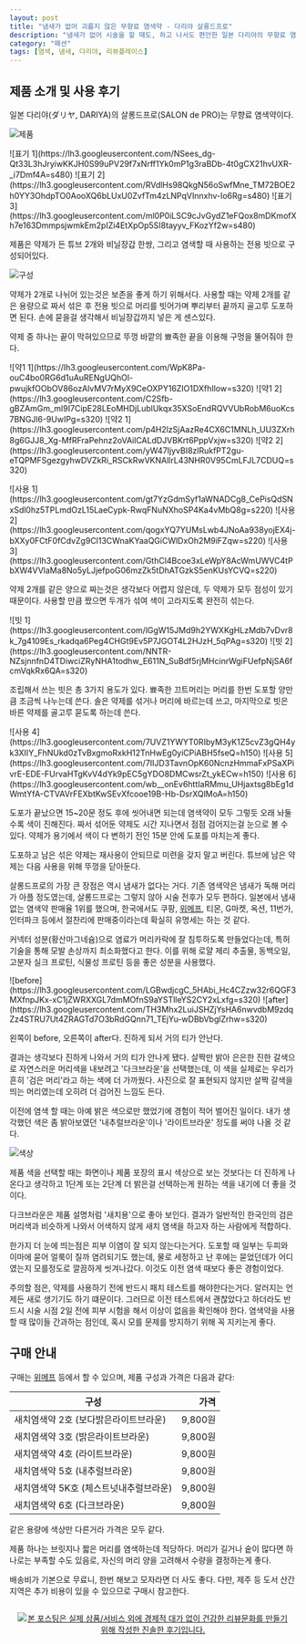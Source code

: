 ```yaml
---
layout: post
title: "냄새가 없어 괴롭지 않은 무향료 염색약 - 다리야 살롱드프로"
description: "냄새가 없어 시술을 할 때도, 하고 나서도 편안한 일본 다리야의 무향료 염색약 살롱드프로를 사용해봤다."
category: "패션"
tags: [염색, 냄새, 다리야, 리뷰플레이스]
---
```


## 제품 소개 및 사용 후기

일본 다리야(ダリヤ, DARIYA)의 살롱드프로(SALON de PRO)는 무향료 염색약이다.

![제품](https://lh3.googleusercontent.com/hubhQbQG1w_L6KKrEFLJetcehg6D8k_Y6ZmL4dN7DmLSlFdGgPmMviZLVYTmAgAmfFIyBW85giFxHA=s640)

<p class="center" markdown="1">
![표기 1](https://lh3.googleusercontent.com/NSees_dg-Qt33L3hJryiwKKJH0S99uPV29f7xNrff1Yk0mP1g3raBDb-4t0gCX21hvUXR-_i7Dmf4A=s480)
![표기 2](https://lh3.googleusercontent.com/RVdlHs98QkgN56oSwfMne_TM72BOE2h0YY3OhdpTO0AooXQ6bLUxU0ZvfTm4zLNPqVInnxhv-Io6Rg=s480)
![표기 3](https://lh3.googleusercontent.com/ml0P0iLSC9cJvGydZ1eFQox8mDKmofXh7e163DmmpsjwmkEm2pIZi4EtXpOp5SI8tayyv_FKozYf2w=s480)
</p>

제품은 약제가 든 튜브 2개와 비닐장갑 한쌍,
그리고 염색할 때 사용하는 전용 빗으로 구성되어있다.

![구성](https://lh3.googleusercontent.com/zDS1yqI_QkIb6_Ahs4JCQ3_HOmGpLsBgnaIjLa5GqBErUlbsIzaEizJEjp_k8Wz68OPZpHYagrD4EA=s640)

약제가 2개로 나뉘어 있는것은 보존을 좋게 하기 위해서다.
사용할 때는 약제 2개를 같은 용량으로 짜서 섞은 후
전용 빗으로 머리를 빗어가며 뿌리부터 끝까지 골고루 도포하면 된다.
손에 묻을걸 생각해서 비닐장갑까지 넣은 게 센스있다.

약제 중 하나는 끝이 막혀있으므로 뚜껑 바깥의 뾰족한 끝을 이용해 구멍을 뚤어줘야 한다.

<p class="center" markdown="1">
![약1 1](https://lh3.googleusercontent.com/WpK8Pa-ouC4bo0RG6d1uAuRENgUQhOl-pwujkfOObOV86ozAlvMV7rMyX9CeOXPY16ZIO1DXfhIlow=s320)
![약1 2](https://lh3.googleusercontent.com/C2Sfb-gBZAmGm_mI9I7CipE28LEoMHDjLublUkqx35XSoEndRQVVUbRobM6uoKcs7BNGJl6-9UwIPg=s320)  
![약2 1](https://lh3.googleusercontent.com/p4H2lzSjAazRe4CX6C1MNLh_UU3ZXrh8g6GJJ8_Xg-MfRFraPehnz2oVAilCALdDJVBKrt6PppVxjw=s320)
![약2 2](https://lh3.googleusercontent.com/yW47IjyvBI8zlRukfPT2gu-eTQPMFSgezgyhwDVZkRi_RSCkRwVKNAllrL43NHR0V95CmLFJL7CDUQ=s320)
</p>

<p class="center" markdown="1">
![사용 1](https://lh3.googleusercontent.com/gt7YzGdmSyf1aWNADCg8_CePisQdSNxSdl0hz5TPLmdOzL15LaeCypk-RwqFNuNXhoSP4Ka4vMbQ8g=s220)
![사용 2](https://lh3.googleusercontent.com/qogxYQ7YUMsLwb4JNoAa938yojEX4j-bXXy0FCtF0fCdvZg9Cl13CWnaKYaaQGiCWlDxOh2M9iFZqw=s220)
![사용 3](https://lh3.googleusercontent.com/GthCl4Bcoe3xLeWpY8AcWmUWVC4tPbXW4VVlaMa8No5yLJjefpoG06mzZk5tDhATGzkS5enKUsYCVQ=s220)
</p>

약제 2개를 같은 양으로 짜는것은 생각보다 어렵지 않은데,
두 약제가 모두 점성이 있기 때문이다.
사용할 만큼 짰으면 두개가 섞여 색이 고라지도록 완전히 섞는다.

<p class="center" markdown="1">
![빗 1](https://lh3.googleusercontent.com/lGgW15JMd9h2YWXKgHLzMdb7vDvr8k_7g4109Es_rkadqa6Peg4CHGt9Ev5P7JGOT4L2HJzH_5qPAg=s320)
![빗 2](https://lh3.googleusercontent.com/NNTR-NZsjnnfnD4TDiwciZRyNHA1todhw_E611N_SuBdf5rjMHcinrWgiFUefpNjSA6fcmVqkRx6QA=s320)
</p>

조립해서 쓰는 빗은 총 3가지 용도가 있다.
뾰족한 끄트머리는 머리를 한번 도포할 양만큼 조금씩 나누는데 쓴다.
솔은 약제를 섞거나 머리에 바르는데 쓰고,
마지막으로 빗은 바른 약제를 골고루 묻도록 하는데 쓴다.

<p class="center" markdown="1">
![사용 4](https://lh3.googleusercontent.com/7UVZ1YWYT0RIbyM3yK1Z5cvZ3gQH4yk3XIIY_FhNUkd0zTvBxgmoRxkH12TnHwEg0yiCPiABH5fseQ=h150)
![사용 5](https://lh3.googleusercontent.com/7IIJD3TavnOpK60NcnzHmmaFxPSaXPivrE-EDE-FUrvaHTgKvV4dYk9pEC5gYDO8DMCwsrZt_ykECw=h150)
![사용 6](https://lh3.googleusercontent.com/wb__onEv6httIaRMmu_UHjaxtsg8bEg1dWmtYfA-CTVAVrFEXbtKwSEvXfcooe19B-Hb-DsrXQlMoA=h150)
</p>

도포가 끝났으면 15~20문 정도 후에 씻어내면 되는데
염색약이 모두 그렇듯 오래 놔둘수록 색이 진해진다.
짜서 섞어둔 약제도 시간 지나면서 점점 검어지는걸 눈으로 볼 수 있다.
약제가 용기에서 색이 다 변하기 전인 15분 안에 도포를 마치는게 좋다.

도포하고 남은 섞은 약제는 재사용이 안되므로 미련을 갖지 말고 버린다.
튜브에 남은 약제는 다음 사용을 위해 뚜껑을 닫아둔다.

살롱드프로의 가장 큰 장점은 역시 냄새가 없다는 거다.
기존 염색약은 냄새가 독해 머리가 아플 정도였는데,
살롱드프로는 그렇지 않아 시술 전후가 모두 편하다.
일본에서 냄새 없는 염색약 판매율 1위를 했으며,
한국에서도 쿠팡, [위메프](http://www.wemakeprice.com/deal/adeal/1793418), 티몬, G마켓, 옥션, 11번가, 인터파크 등에서 절찬리에 판매중이라는데
확실히 유명세는 하는 것 같다.

커넥터 성분(황산마그네슘)으로 염료가 머리카락에 잘 침투하도록 만들었다는데,
특허 기술을 통해 모발 손상까지 최소화했다고 한다.
이를 위해 로얄 제리 추출물, 동백오일, 고분자 실크 프로틴, 식물성 프로틴 등을 좋은 성분을 사용했다.

<div class="imageblock" markdown="1">
![before](https://lh3.googleusercontent.com/LGBwdjcgC_5HAbi_Hc4CZzw32r6QGF3MXfnpJKx-xC1jZWRXXGL7dmMOfnS9aYSTlleYS2CY2xLxfg=s320)
![after](https://lh3.googleusercontent.com/TH3Mhx2LuiJSHZjYsHA6nwvdbM9zdqZz4STRU7Ut4ZRAGTd7O3bRdGQnn71_TEjYu-wDBbVbglZrhw=s320)
<p class="mediablock-caption">왼쪽이 before, 오른쪽이 after다. 진하게 되서 거의 티가 안난다.</p>
</p>

결과는 생각보다 진하게 나와서 거의 티가 안나게 됐다.
살짝만 밝아 은은한 진한 갈색으로 자연스러운 머리색을 내보려고 '다크브라운'을 선택했는데,
이 색을 실제로는 우리가 흔히 '검은 머리'라고 하는 색에 더 가까웠다.
사진으로 잘 표현되지 않지만 살짝 갈색을 띄는 머리였는데 오히려 더 검어진 느낌도 든다.

이전에 염색 할 때는 아예 밝은 색으로만 했었기에 경험이 적어 벌어진 일이다.
내가 생각했던 색은 좀 밝아보였던 '내추럴브라운'이나 '라이트브라운' 정도를 써야 나올 것 같다.

![색상](https://lh3.googleusercontent.com/-ewAhzumBpz0/Wd9wQ7xZ8CI/AAAAAAAAY1s/u7Yl4kKafZYNoKoKwBinkYJV5A5mC8dFwCE0YBhgL/s640/dariya-salon-de-pro-colors.jpg)

제품 색을 선택할 때는 화면이나 제품 포장의 표시 색상으로 보는 것보다는
더 진하게 나온다고 생각하고
1단계 또는 2단계 더 밝은걸 선택하는게
원하는 색을 내기에 더 좋을 것이다.

다크브라운은 제품 설명처럼 '새치용'으로 좋아 보인다.
결과가 일반적인 한국인의 검은 머리색과 비슷하게 나와서
어색하지 않게 새치 염색을 하고자 하는 사람에게 적합하다.

한가지 더 눈에 띄는점은 피부 이염이 잘 되지 않는다는거다.
도포할 때 일부는 두피와 이마에 묻어 얼룩이 질까 염려되기도 했는데,
물로 세정하고 난 후에는 묻었던데가 어디였는지 모를정도로 깔끔하게 씻겨나갔다.
이것도 이전 염색 때보다 좋은 경험이었다.

주의할 점은, 약제를 사용하기 전에 반드시 패치 테스트를 해야한다는거다.
알러지는 언제든 새로 생기기도 하기 떄문이다.
그러므로 이전 테스트에서 괜찮았다고 하더라도
반드시 시술 시점 2일 전에 피부 시험을 해서
이상이 없음을 확인해야 한다.
염색약을 사용할 때 많이들 간과하는 점인데, 혹시 모를 문제를 방지하기 위해 꼭 지키는게 좋다.



## 구매 안내

구매는 [위메프](http://www.wemakeprice.com/deal/adeal/1793418) 등에서 할 수 있으며,
제품 구성과 가격은 다음과 같다:

구성                                   | 가격
---------------------------------------|--------:
새치염색약 2호  (보다밝은라이트브라운) | 9,800원
새치염색약 3호  (밝은라이트브라운)     | 9,800원
새치염색약 4호  (라이트브라운)         | 9,800원
새치염색약 5호  (내추럴브라운)         | 9,800원
새치염색약 5K호 (체스트넛내추럴브라운) | 9,800원
새치염색약 6호  (다크브라운)           | 9,800원

같은 용량에 색상만 다른거라 가격은 모두 같다.

제품 하나는 브릿지나 짧은 머리를 염색하는데 적당하다.
머리가 길거나 숱이 많다면 하나로는 부족할 수도 있음로,
자신의 머리 양을 고려해서 수량을 결정하는게 좋다.

배송비가 기본으로 무료니, 한번 해보고 모자라면 더 사도 좋다.
다만, 제주 등 도서 산간 지역은 추가 비용이 있을 수 있으므로 구매시 참고한다.



<div style="text-align: center; padding: 1em;"><a href="http://reviewplace.co.kr/detail.php?number=10070" target="_blank"><img src="http://reviewplace.co.kr/blog_traffic.php?key=MTAwNzB8cmV6bm9h" border="0" alt="본 포스팅은 실제 상품/서비스 외에 경제적 대가 없이 건강한 리뷰문화를 만들기 위해 작성한 진솔한 후기입니다."></a></div>
